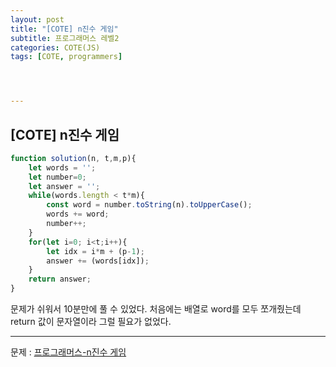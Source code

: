```yaml
---
layout: post
title: "[COTE] n진수 게임"
subtitle: 프로그래머스 레벨2
categories: COTE(JS)
tags: [COTE, programmers]




---
```


## [COTE] n진수 게임

```javascript
function solution(n, t,m,p){
    let words = '';
    let number=0;
    let answer = '';
    while(words.length < t*m){
        const word = number.toString(n).toUpperCase();
        words += word;
        number++;
    }
    for(let i=0; i<t;i++){
        let idx = i*m + (p-1);
        answer += (words[idx]);
    }
    return answer;
}
```

문제가 쉬워서 10분만에 풀 수 있었다. 처음에는 배열로 word를 모두 쪼개줬는데 return 값이 문자열이라 그럴 필요가 없었다.

---

문제 : [프로그래머스-n진수 게임](https://programmers.co.kr/learn/courses/30/lessons/17687?language=javascript)
